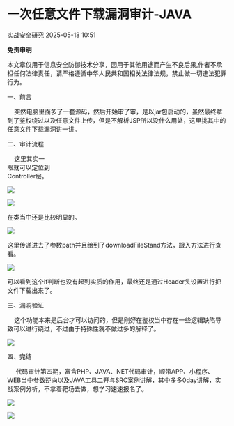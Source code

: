 #  一次任意文件下载漏洞审计-JAVA   
 实战安全研究   2025-05-18 10:51  
  
**免责申明**  
  
本文章仅用于信息安全防御技术分享，因用于其他用途而产生不良后果,作者不承担任何法律责任，请严格遵循中华人民共和国相关法律法规，禁止做一切违法犯罪行为。  
  
  
一、前言  
  
    突然电脑里面多了一套源码，然后开始审了审，是以jar包启动的，虽然最终拿到了鉴权绕过以及任意文件上传，但是不解析JSP所以没什么用处，这里挑其中的任意文件下载漏洞讲一讲。  
  
二、审计流程  
  
    这里其实一  
眼就可以定位到  
Controller层。  
  
![](https://mmbiz.qpic.cn/sz_mmbiz_png/ZRKuxIKRyhVly8qplaE54SHodo51qict8BiaPjIeebZfjaqF2ewr5xyhZpALaNVQf5LRwtvh4eLDwicTHBQOL0zzA/640?wx_fmt=png&from=appmsg "")  
  
![](https://mmbiz.qpic.cn/sz_mmbiz_png/ZRKuxIKRyhVly8qplaE54SHodo51qict8SFyRGMYCHBkv2px7yF0eeydCGhDlT0TTZ2JuNUwzQdrM1JQNiciatJwQ/640?wx_fmt=png&from=appmsg "")  
  
在类当中还是比较明显的。  
  
![](https://mmbiz.qpic.cn/sz_mmbiz_png/ZRKuxIKRyhVly8qplaE54SHodo51qict8ysIl2MO2pOEjVzCUVPrdTuBicHJ1muxWPOlLvHGxXb0kzmyQpw6iaOIg/640?wx_fmt=png&from=appmsg "")  
  
这里传递进去了参数path并且给到了downloadFileStand方法，跟入方法进行查看。  
  
![](https://mmbiz.qpic.cn/sz_mmbiz_png/ZRKuxIKRyhVly8qplaE54SHodo51qict89Cicd029KOMjEzbYqHeLKN3GEoO0yUfAEGBgh9eSUdCJHKILzX4Tl9w/640?wx_fmt=png&from=appmsg "")  
  
可以看到这个if判断也没有起到实质的作用，最终还是通过Header头设置进行把文件下载出来了。  
  
三、漏洞验证  
  
    这个功能本来是后台才可以访问的，但是刚好在鉴权当中存在一些逻辑缺陷导致可以进行绕过，不过由于特殊性就不做过多的解释了。  
  
![](https://mmbiz.qpic.cn/sz_mmbiz_png/ZRKuxIKRyhVly8qplaE54SHodo51qict8XEkwWkd9FwfPKWpTGf52HupDgWJtTvnZ3X115jEw9wFFZmPdS20gCg/640?wx_fmt=png&from=appmsg "")  
  
四、完结  
  
     代码审计第四期，富含PHP、JAVA、NET代码审计，顺带APP、小程序、WEB当中参数逆向以及JAVA工具二开与SRC案例讲解，其中多多0day讲解，实战案例分析，不拿着靶场去做，想学习速速报名了。  
  
![](https://mmbiz.qpic.cn/sz_mmbiz_png/ZRKuxIKRyhUicibrBmrZ2iazoDJic2RyDklw4547e6aNia1OEMntI6wGqRdvr87XVgUdiaiczwW67bRO3iayvd7H7bZoeQ/640?wx_fmt=png&from=appmsg&tp=wxpic&wxfrom=13&wx_lazy=1 "")  
  
![](https://mmbiz.qpic.cn/sz_mmbiz_jpg/ZRKuxIKRyhXhuxbCGecu4ibia3kSXD8ePQHrSvPSNtC7PmjzQwR88Hu0LpuXdQzamKBCPAXX82anLS8f0FF3LzzQ/640?wx_fmt=jpeg "")  
  
  
  
